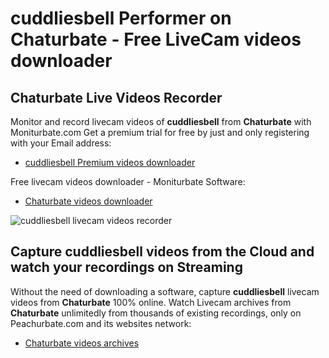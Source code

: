 # cuddliesbell Performer on Chaturbate - Free LiveCam videos downloader

## Chaturbate Live Videos Recorder

Monitor and record livecam videos of **cuddliesbell** from **Chaturbate** with Moniturbate.com
Get a premium trial for free by just and only registering with your Email address:
* [cuddliesbell Premium videos downloader](https://moniturbate.com/request-demo-licence-key.html)

Free livecam videos downloader - Moniturbate Software:
* [Chaturbate videos downloader](https://moniturbate.com/moniturbate-download-software.html)

![cuddliesbell livecam videos recorder](https://peachurnet.com/templates/moniturbate-software.png)


## Capture cuddliesbell videos from the Cloud and watch your recordings on Streaming

Without the need of downloading a software, capture **cuddliesbell** livecam videos from **Chaturbate** 100% online.
Watch Livecam archives from **Chaturbate** unlimitedly from thousands of existing recordings, only on Peachurbate.com and its websites network:
* [Chaturbate videos archives](https://peachurnet.com/)